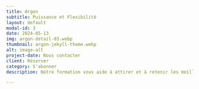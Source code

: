 ```yaml
---
title: Argon
subtitle: Puissance et Flexibilité
layout: default
modal-id: 3
date: 2024-05-13
img: argon-detail-03.webp
thumbnail: argon-jekyll-theme.webp
alt: image-alt
project-date: Nous contacter
client: Réserver
category: S'abonner
description: Notre formation vous aide à attirer et à retenir les meilleurs talents grâce à des offres d'emploi personnalisées et attrayantes. Gérez les lettres d'offre, les détails de compensation et les informations sur les avantages sociaux de manière efficace. Assurez-vous de présenter votre entreprise sous le meilleur jour possible pour attirer les candidats les plus qualifiés. Essayez la masterclass dès aujourd'hui et renforcez votre marque employeur. Cette Masterclass vous permet de transmettre des messages de refus avec empathie et compréhension. Gérez les lettres de refus avec des modèles qui expriment votre appréciation pour les candidats et les encouragent à poursuivre leurs recherches. Renforcez votre réputation en tant qu'employeur bienveillant et favorisez des relations positives avec les candidats. Humanisez votre processus de recrutement.

---
```

